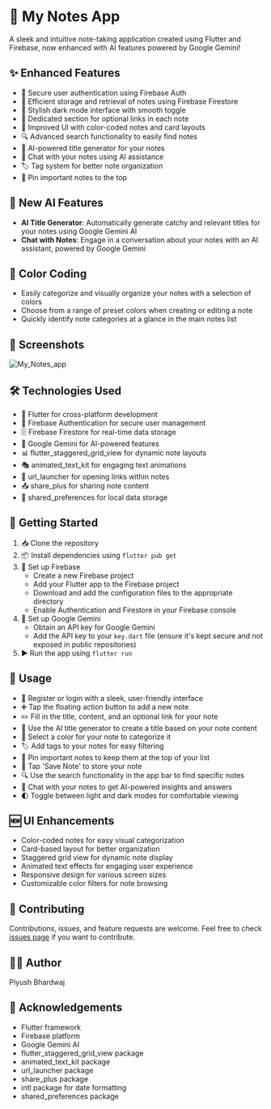 # 📝 My Notes App
A sleek and intuitive note-taking application created using Flutter and Firebase, now enhanced with AI features powered by Google Gemini!

## ✨ Enhanced Features
- 🔐 Secure user authentication using Firebase Auth
- 💾 Efficient storage and retrieval of notes using Firebase Firestore
- 🌙 Stylish dark mode interface with smooth toggle
- 🔗 Dedicated section for optional links in each note
- 🎨 Improved UI with color-coded notes and card layouts
- 🔍 Advanced search functionality to easily find notes
- 🧠 AI-powered title generator for your notes
- 💬 Chat with your notes using AI assistance
- 🏷️ Tag system for better note organization
- 📌 Pin important notes to the top

## 🤖 New AI Features
- **AI Title Generator**: Automatically generate catchy and relevant titles for your notes using Google Gemini AI
- **Chat with Notes**: Engage in a conversation about your notes with an AI assistant, powered by Google Gemini

## 🌈 Color Coding
- Easily categorize and visually organize your notes with a selection of colors
- Choose from a range of preset colors when creating or editing a note
- Quickly identify note categories at a glance in the main notes list

## 📸 Screenshots
![My_Notes_app](https://github.com/user-attachments/assets/872a77f1-eded-4b97-9f0a-5053d8dd00e1)


## 🛠️ Technologies Used
- 📱 Flutter for cross-platform development
- 🔑 Firebase Authentication for secure user management
- 🗄️ Firebase Firestore for real-time data storage
- 🤖 Google Gemini for AI-powered features
- 📊 flutter_staggered_grid_view for dynamic note layouts
- 🎭 animated_text_kit for engaging text animations
- 🔗 url_launcher for opening links within notes
- 📤 share_plus for sharing note content
- 💾 shared_preferences for local data storage

## 🚀 Getting Started
1. 📥 Clone the repository
2. 📦 Install dependencies using `flutter pub get`
3. 🔧 Set up Firebase
   - Create a new Firebase project
   - Add your Flutter app to the Firebase project
   - Download and add the configuration files to the appropriate directory
   - Enable Authentication and Firestore in your Firebase console
4. 🤖 Set up Google Gemini
   - Obtain an API key for Google Gemini
   - Add the API key to your `key.dart` file (ensure it's kept secure and not exposed in public repositories)
5. ▶️ Run the app using `flutter run`

## 📖 Usage
- 👤 Register or login with a sleek, user-friendly interface
- ➕ Tap the floating action button to add a new note
- ✏️ Fill in the title, content, and an optional link for your note
- 🧠 Use the AI title generator to create a title based on your note content
- 🎨 Select a color for your note to categorize it
- 🏷️ Add tags to your notes for easy filtering
- 📌 Pin important notes to keep them at the top of your list
- 💾 Tap 'Save Note' to store your note
- 🔍 Use the search functionality in the app bar to find specific notes
- 💬 Chat with your notes to get AI-powered insights and answers
- 🌓 Toggle between light and dark modes for comfortable viewing

## 🆕 UI Enhancements
- Color-coded notes for easy visual categorization
- Card-based layout for better organization
- Staggered grid view for dynamic note display
- Animated text effects for engaging user experience
- Responsive design for various screen sizes
- Customizable color filters for note browsing

## 🤝 Contributing
Contributions, issues, and feature requests are welcome. Feel free to check [issues page](https://github.com/YourUsername/my_notes_app/issues) if you want to contribute.


## 👨‍💻 Author
Piyush Bhardwaj

## 🙏 Acknowledgements
- Flutter framework
- Firebase platform
- Google Gemini AI
- flutter_staggered_grid_view package
- animated_text_kit package
- url_launcher package
- share_plus package
- intl package for date formatting
- shared_preferences package
